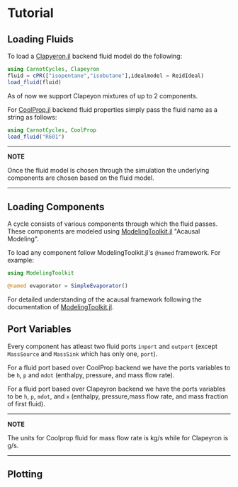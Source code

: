 # Tutorial

## Loading Fluids

To load a [Clapyeron.jl](https://github.com/ClapeyronThermo/Clapeyron.jl) backend fluid model do the following: 
```julia
using CarnotCycles, Clapeyron
fluid = cPR(["isopentane","isobutane"],idealmodel = ReidIdeal)
load_fluid(fluid)
```
As of now we support Clapeyon mixtures of up to 2 components.

For [CoolProp.jl](https://github.com/CoolProp/CoolProp.jl) backend fluid properties simply pass the fluid name as a string as follows:
```julia
using CarnotCycles, CoolProp
load_fluid("R601")
```
---
**NOTE**

Once the fluid model is chosen through the simulation the underlying components are chosen based on the fluid model.

---



## Loading Components
A cycle consists of various components through which the fluid passes. These components are modeled using [ModelingToolkit.jl](https://github.com/SciML/ModelingToolkit.jl) "Acausal Modeling".

To load any component follow ModelingToolkit.jl's `@named` framework. For example: 

```julia
using ModelingToolkit

@named evaporator = SimpleEvaporator()
```

For detailed understanding of the acausal framework following the documentation of [ModelingToolkit.jl](https://github.com/SciML/ModelingToolkit.jl).


## Port Variables
Every component has atleast two fluid ports `inport` and `outport` (except `MassSource` and `MassSink` which has only one, `port`). 

For a fluid port based over CoolProp backend we have the ports variables to be `h`, `p` and `mdot` (enthalpy, pressure, and mass flow rate). 

For a fluid port based over Clapeyron backend we have the ports variables to be `h`, `p`, `mdot`, and `x` (enthalpy, pressure,mass flow rate, and mass fraction of first fluid).

---
**NOTE**

The units for Coolprop fluid for mass flow rate is kg/s while for Clapeyron is g/s. 

---

## Plotting

